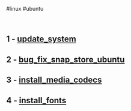 #linux #ubuntu 

&nbsp;

## 1 - [update_system](/wiki/contents/update_system.md)
## 2 - [bug_fix_snap_store_ubuntu](/wiki/contents/bug_fix_snap_store_ubuntu.md)
## 3 - [install_media_codecs](/wiki/contents/install_media_codecs.md)
## 4 - [install_fonts](/wiki/contents/install_fonts.md)